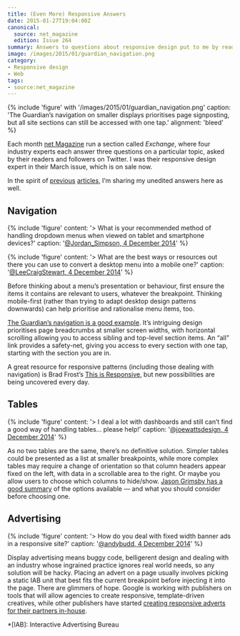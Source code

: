 ```yaml
---
title: (Even More) Responsive Answers
date: 2015-01-27T19:04:00Z
canonical:
  source: net_magazine
  edition: Issue 264
summary: Answers to questions about responsive design put to me by readers of <cite>net Magazine</cite>.
image: /images/2015/01/guardian_navigation.png
category:
- Responsive design
- Web
tags:
- source:net_magazine
---
```

{% include 'figure' with '/images/2015/01/guardian_navigation.png'
  caption: 'The Guardian’s navigation on smaller displays prioritises page signposting, but all site sections can still be accessed with one tap.'
  alignment: 'bleed'
%}

Each month [net Magazine][1] run a section called *Exchange*, where four industry experts each answer three questions on a particular topic, asked by their readers and followers on Twitter. I was their responsive design expert in their March issue, which is on sale now.

In the spirit of [previous][2] [articles][3], I’m sharing my unedited answers here as well.

## Navigation

{% include 'figure'
  content: '> What is your recommended method of handling dropdown menus when viewed on tablet and smartphone devices?'
  caption: '[@Jordan_Simpson, 4 December 2014](https://twitter.com/jordan_simpson/status/540520320374157312)'
%}

{% include 'figure'
  content: '> What are the best ways or resources out there you can use to convert a desktop menu into a mobile one?'
  caption: '[@LeeCraigStewart, 4 December 2014](https://twitter.com/leecraigstewart/status/540514957159583744)'
%}

Before thinking about a menu’s presentation or behaviour, first ensure the items it contains are relevant to users, whatever the breakpoint. Thinking mobile-first (rather than trying to adapt desktop design patterns downwards) can help prioritise and rationalise menu items, too.

[The Guardian’s navigation is a good example][4]. It’s intriguing design prioritises page breadcrumbs at smaller screen widths, with horizontal scrolling allowing you to access sibling and top-level section items. An “all” link provides a safety-net, giving you access to every section with one tap, starting with the section you are in.

A great resource for responsive patterns (including those dealing with navigation) is Brad Frost’s [This is Responsive][5], but new possibilities are being uncovered every day.

## Tables

{% include 'figure'
  content: '> I deal a lot with dashboards and still can’t find a good way of handling tables… please help!'
  caption: '[@joewattsdesign, 4 December 2014](https://twitter.com/joewattsdesign/status/540530144616910848)'
%}

As no two tables are the same, there’s no definitive solution. Simpler tables could be presented as a list at smaller breakpoints, while more complex tables may require a change of orientation so that column headers appear fixed on the left, with data in a scrollable area to the right. Or maybe you allow users to choose which columns to hide/show. [Jason Grimsby has a good summary][6] of the options available — and what you should consider before choosing one.

## Advertising

{% include 'figure'
  content: '> How do you deal with fixed width banner ads in a responsive site?'
  caption: '[@andybudd, 4 December 2014](https://twitter.com/andybudd/status/540515016823549953)'
%}

Display advertising means buggy code, belligerent design and dealing with an industry whose ingrained practice ignores real world needs, so any solution will be hacky. Placing an advert on a page usually involves picking a static IAB unit that best fits the current breakpoint before injecting it into the page. There are glimmers of hope. Google is working with publishers on tools that will allow agencies to create responsive, template-driven creatives, while other publishers have started [creating responsive adverts for their partners in-house][7].

[1]: http://www.creativebloq.com/net-magazine
[2]: /2012/01/responsive_answers
[3]: /2012/12/more_responsive_answers
[4]: https://www.theguardian.com/help/insideguardian/2014/jul/11/-sp-navigating-the-guardian
[5]: https://bradfrost.github.io/this-is-responsive/patterns.html
[6]: http://blog.cloudfour.com/picking-responsive-tables-solution/
[7]: http://next.theguardian.com/blog/responsive-takeover/

*[IAB]: Interactive Advertising Bureau
